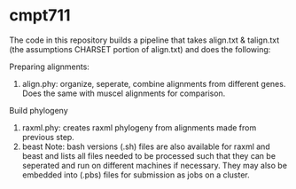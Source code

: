 # cmpt711

The code in this repository builds a pipeline that takes align.txt & talign.txt (the assumptions CHARSET portion of align.txt) and does the following:

Preparing alignments:
1. align.phy: organize, seperate, combine alignments from different genes. Does the same with muscel alignments for comparison.

Build phylogeny
1. raxml.phy: creates raxml phylogeny from alignments made from previous step.
2. beast
Note: bash versions (.sh) files are also available for raxml and beast and lists all files needed to be processed such that they can be seperated and run on different machines if necessary. They may also be embedded into (.pbs) files for submission as jobs on a cluster.
